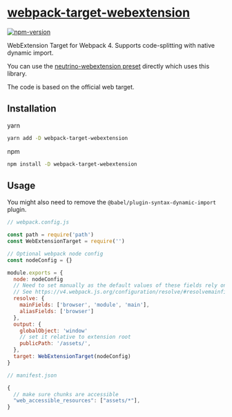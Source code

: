 # [webpack-target-webextension](https://github.com/crimx/webpack-target-webextension)

[![npm-version](https://img.shields.io/npm/v/webpack-target-webextension.svg)](https://www.npmjs.com/package/webpack-target-webextension)

WebExtension Target for Webpack 4. Supports code-splitting with native dynamic import.

You can use the [neutrino-webextension preset](https://github.com/crimx/neutrino-webextension) directly which uses this library.

The code is based on the official web target.

## Installation

yarn

```bash
yarn add -D webpack-target-webextension
```

npm

```bash
npm install -D webpack-target-webextension
```

## Usage

You might also need to remove the `@babel/plugin-syntax-dynamic-import` plugin.

```js
// webpack.config.js

const path = require('path')
const WebExtensionTarget = require('')

// Optional webpack node config
const nodeConfig = {}

module.exports = {
  node: nodeConfig
  // Need to set manually as the default values of these fields rely on `web` target.
  // See https://v4.webpack.js.org/configuration/resolve/#resolvemainfields
  resolve: {
    mainFields: ['browser', 'module', 'main'],
    aliasFields: ['browser']
  },
  output: {
    globalObject: 'window'
    // set it relative to extension root
    publicPath: '/assets/',
  },
  target: WebExtensionTarget(nodeConfig)
}
```

```js
// manifest.json

{
  // make sure chunks are accessible
  "web_accessible_resources": ["assets/*"],
}
```